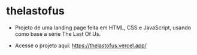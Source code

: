 # thelastofus
- Projeto de uma landing page feita em HTML, CSS e JavaScript, usando como base a série The Last Of Us.

- Acesse o projeto aqui: https://thelastofus.vercel.app/
